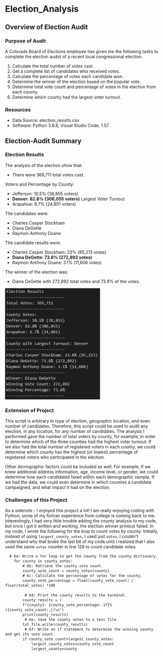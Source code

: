 # Election_Analysis

## Overview of Election Audit
### Purpose of Audit
A Colorado Board of Elections employee has given me the following tasks to complete the election audot of a recent local congressional election.
1. Calculate the total number of votes cast.
2. Get a complete list of candidates who received votes.
3. Calculate the percentage of votes each candidate won.
4. Determine the winner of the election based on the popular vote.
5. Determine total vote count and percentage of votes in the election from each county.
6. Determine which county had the largest voter turnout.

### Resources
- Data Source: election_results.csv
- Software: Python 3.8.8, Visual Studio Code, 1.57

## Election-Audit Summary
### Election Results
The analysis of the election show that:
- There were 369,711 total votes cast.

Voters and Percentage by County:
-  Jefferson: 10.5% (38,855 voters)
-  **Denver: 82.8% (306,055 voters)** Largest Voter Turnout
-  Arapahoe: 6.7% (24.801 voters)

The candidates were:
- Charles Casper Stockham
- Diana DeGette
- Raymon Anthony Doane

The candidate results were:
- Charles Casper Stockham: 23% (85,213 votes)
- **Diana DeGette: 73.8% (272,892 votes)**
- Raymon Anthony Doane: 3.1% (11,606 votes)

The winner of the election was:
- Diana DeGette with 272,892 total votes and 73.8% of the votes.

![Election Analysis](analysis/election_analysis_png.PNG)

### Extension of Project
This script is arbitrary to type of election, geographic location, and even number of candidates.  Therefore, this script could be used to audit any election, in any location, for any number of candidates.  The analysis I performed gave the number of total voters by county, for example, in order to determine which of the three counties had the highest voter turnout.  If we also had the total number of registered voters in each county, we could determine which county has the highest (or lowest) percentage of registered voters who participated in the election.

Other demographic factors could be included as well.  For example, if we knew additional address information, age, income level, or gender, we could determine how each candidated fared within each demographic sample.  If we had the data, we could even determine in which counties a candidate campaigned, and what impact it had on the election.

### Challenges of this Project
As a sidenote - I enjoyed this project a lot!  I am really enjoying coding with Python; some of my fortran experience from college is coming back to me.  Interestingly, I had very little trouble adding the county analysis to my code, but once I got it written and working, the election winner printout failed.  In my code, I wrote the following for the loop to count votes by county.  Initially, instead of using ```largest_county_votes```, I used just ```votes```.  I couldn't understand why that broke the last bit of my code until I realized that I also used the same ```votes``` counter in line 128 to count candidate votes.

```
  # 6a: Write a for loop to get the county from the county dictionary.
    for county in county_votes:
        # 6b: Retrieve the county vote count.
        county_vote_count = county_votes[county]
        # 6c: Calculate the percentage of votes for the county.
        county_vote_percentage = float(county_vote_count) / float(total_votes) *100

         # 6d: Print the county results to the terminal.
        county_results = (
        f"{county}: {county_vote_percentage:.1f}% ({county_vote_count:,})\n")
        print(county_results)
         # 6e: Save the county votes to a text file.
        txt_file.write(county_results)
         # 6f: Write an if statement to determine the winning county and get its vote count.
        if county_vote_count>largest_county_votes:
            largest_county_votes=county_vote_count
            largest_county=county
```
